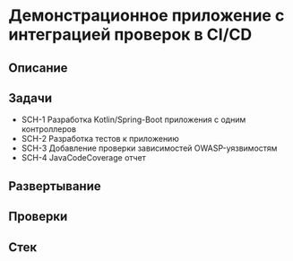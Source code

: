 # Демонстрационное приложение с интеграцией проверок в CI/CD

## Описание

## Задачи

- SCH-1 Разработка Kotlin/Spring-Boot приложения с одним контроллеров
- SCH-2 Разработка тестов к приложению
- SCH-3 Добавление проверки зависимостей OWASP-уязвимостям
- SCH-4 JavaCodeCoverage отчет

## Развертывание

## Проверки

## Стек
